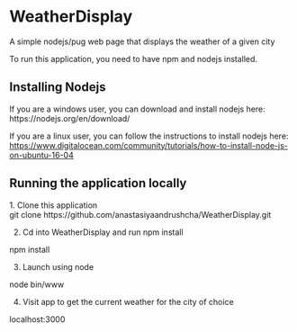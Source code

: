 # WeatherDisplay
A simple nodejs/pug web page that displays the weather of a given city

To run this application, you need to have npm and nodejs installed. 
<h2>Installing Nodejs</h2>
If you are a windows user, you can download and install nodejs here:
https://nodejs.org/en/download/

If you are a linux user, you can follow the instructions to install nodejs here:
https://www.digitalocean.com/community/tutorials/how-to-install-node-js-on-ubuntu-16-04

<h2>Running the application locally</h2>

<p>
1. Clone this application </br>
git clone https://github.com/anastasiyaandrushcha/WeatherDisplay.git
</p>

2. Cd into WeatherDisplay and run npm install
<p>npm install</p>

3. Launch using node
<p>node bin/www </p>

4. Visit app to get the current weather for the city of choice
<p>localhost:3000</p>

